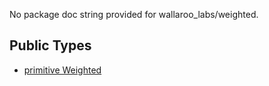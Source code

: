 No package doc string provided for wallaroo_labs/weighted.

## Public Types

* [primitive Weighted](wallaroo_labs-weighted-Weighted.md)
